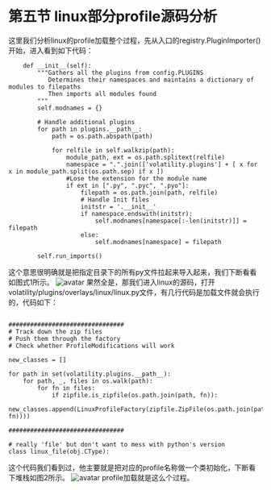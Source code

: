 # 第五节 linux部分profile源码分析
这里我们分析linux的profile加载整个过程，先从入口的registry.PluginImporter()开始，进入看到如下代码：
```
    def __init__(self):
        """Gathers all the plugins from config.PLUGINS
           Determines their namespaces and maintains a dictionary of modules to filepaths
           Then imports all modules found
        """
        self.modnames = {}

        # Handle additional plugins
        for path in plugins.__path__:
            path = os.path.abspath(path)

            for relfile in self.walkzip(path):
                module_path, ext = os.path.splitext(relfile)
                namespace = ".".join(['volatility.plugins'] + [ x for x in module_path.split(os.path.sep) if x ])
                #Lose the extension for the module name
                if ext in [".py", ".pyc", ".pyo"]:
                    filepath = os.path.join(path, relfile)
                    # Handle Init files
                    initstr = '.__init__'
                    if namespace.endswith(initstr):
                        self.modnames[namespace[:-len(initstr)]] = filepath
                    else:
                        self.modnames[namespace] = filepath

        self.run_imports()
```
这个意思很明确就是把指定目录下的所有py文件拉起来导入起来，我们下断看看如图式1所示。
![avatar](https://github.com/haidragon/MemoryForensics/blob/master/pages/Chapter1/page5/images/1.png)
果然全是，那我们进入linux的源码，打开volatility/plugins/overlays/linux/linux.py文件，有几行代码是加载文件就会执行的，代码如下：
```

################################
# Track down the zip files
# Push them through the factory
# Check whether ProfileModifications will work

new_classes = []

for path in set(volatility.plugins.__path__):
    for path, _, files in os.walk(path):
        for fn in files:
            if zipfile.is_zipfile(os.path.join(path, fn)):
                new_classes.append(LinuxProfileFactory(zipfile.ZipFile(os.path.join(path, fn))))

################################

# really 'file' but don't want to mess with python's version
class linux_file(obj.CType):

```
这个代码我们看到过，他主要就是把对应的profile名称做一个类初始化，下断看下堆栈如图2所示。
![avatar](https://github.com/haidragon/MemoryForensics/blob/master/pages/Chapter1/page5/images/2.png)
profile加载就是这么个过程。
